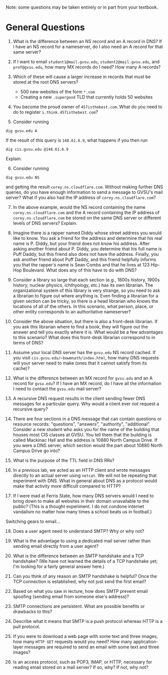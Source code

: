 Note: some questions may be taken entirely or in part from your textbook.

# General Questions

1. What is the difference between an NS record and an A record in DNS?
If I have an NS record for a nameserver,
do I also need an A record for that same server?

2. If I want to email `student1@mail.gvsu.edu`, `student2@mail.gvsu.edu`,
and `prof@gvsu.edu`,
how many MX records do I need?
How many A records?

3. Which of these will cause a larger increase in records that must be stored
at the root DNS servers?
    * 500 new websites of the form `*.com`
    * Creating a new `.supergood` TLD that currently holds 50 websites

4. You become the proud owner of `457isthebest.com`.
What do you need to do to register `i.think.457isthebest.com`?

5. Consider running
```
dig gvsu.edu A
```
If the result of this query is `148.61.6.9`,
what happens if you then run
```
dig cis.gvsu.edu @148.61.6.9
```
Explain.

6. Consider running
```
dig gvsu.edu NS
```
and getting the result `corey.ns.cloudflare.com`.
Without making further DNS queries,
do you have enough information to send a message to GVSU's mail server?
What if you also had the IP address of `corey.ns.cloudflare.com`?

7. In the above example,
would the NS record containing the name `corey.ns.cloudflare.com` and the
A record containing the IP address of `corey.ns.cloudflare.com` be stored on
the same DNS server or different levels of DNS servers?
Explain.

8. Imagine there is a rapper named Diddy whose street address you would like
to know.
You ask a friend for the address and determine that his real name is P. Diddy,
but your friend does not know his address.
After asking another friend about P. Diddy,
you determine that his full name is Puff Daddy,
but this friend also does not have the address.
Finally, you ask another friend about Puff Daddy,
and this friend helpfully informs you that the rapper's name is Sean Combs and
that he lives at 123 Hip-Hop Boulevard.
What does any of this have to do with DNS?

9. Consider a library so large that each section
(e.g., 1800s history, 1900s history, nuclear physics, ichthyology, etc.)
has its own librarian.
The organizational system of this library is very strange,
so you need to ask a librarian to figure out where anything is.
Even finding a librarian for a given section can be tricky,
so there is a head librarian who knows the locations of all of the others.
In this scenario,
what person, place, or other entity corresponds to an authoritative nameserver?

10. Consider the above situation,
but there is also a front-desk librarian.
If you ask this librarian where to find a book,
they will figure out the answer and tell you exactly where it is.
What would be a few advantages to this scenario?
What does this front-desk librarian correspond to in terms of DNS?

11. Assume your local DNS server has the `gvsu.edu` NS record cached.
If you visit `cis.gvsu.edu/~bowmnath/index.html`,
how many DNS requests will your server need to make
(ones that it cannot satisfy from its cache)?

12. What is the difference between an MX record for `gvsu.edu` and an A record
for `gvsu.edu`?
If I have an MX record,
do I have all the information I need to contact the `gvsu.edu` mail server?

13. A recursive DNS request results in the client sending fewer DNS messages
for a particular query.
Why would a client ever *not* request a recursive query?

14. There are four sections in a DNS message that can contain questions or
resource records: "questions", "answers", "authority", "additional".
Consider a new student who asks you for the name of the building that houses
most CIS classes at GVSU.
You tell them that the building is called Mackinac Hall and the address is
10880 North Campus Drive.
If you were a DNS server,
which section would the part about 10880 North Campus Drive go into?

15. What is the purpose of the TTL field in DNS RRs?

16. In a previous lab,
we acted as an HTTP client and wrote messages directly to an actual server
using `netcat`.
We will not be repeating that experiment with DNS.
What in general about DNS as a protocol would make that activity more difficult
compared to HTTP?

17. If I were mad at Ferris State,
how many DNS servers would I need to bring down to make all websites in their
domain unavailable to the public?
(This is a thought experiment.
I do not condone internet vandalism no matter how many times a school beats us
in football.)

Switching gears to email...

18. Does a user agent need to understand SMTP?
Why or why not?

19. What is the advantage to using a dedicated mail server rather than sending
email directly from a user agent?

20. What is the difference between an SMTP handshake and a TCP handshake?
(We have not learned the details of a TCP handshake yet;
I'm looking for a fairly general answer here.)

21. Can you think of any reason an SMTP handshake is helpful?
Once the TCP connection is established,
why not just send the first email?

22. Based on what you saw in lecture,
how does SMTP prevent email spoofing
(sending email from someone else's address)?

23. SMTP connections are persistent.
What are possible benefits or drawbacks to this?

23. Describe what it means that SMTP is a push protocol whereas HTTP is a pull
protocol.

24. If you were to download a web page with some text and three images,
how many `HTTP GET` requests would you need?
How many application-layer messages are required to send an email with some
text and three images?

25. Is an access protocol,
such as POP3, IMAP, or HTTP,
necessary for reading email stored on a mail server?
If so, why?
If not, why not?

